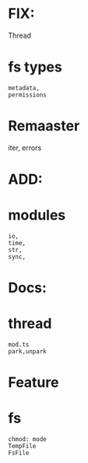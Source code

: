 
# FIX:
  Thread
  # fs types
    metadata,
    permissions

# Remaaster
  iter,
  errors

# ADD:
  # modules
    io,
    time,
    str,
    sync,
# Docs:
  # thread
    mod.ts
    park,unpark

# Feature
  # fs
    chmod: mode
    TempFile
    FsFile
